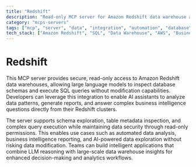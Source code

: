 ```yaml
---
title: "Redshift"
description: "Read-only MCP server for Amazon Redshift data warehouse access, enabling LLMs to inspect schemas and query data securely."
category: "mcps-servers"
tags: ["mcp", "server", "data", "integration", "automation", "database"]
tech_stack: ["Amazon Redshift", "SQL", "Data Warehouse", "AWS", "Business Intelligence"]
---
```


# Redshift

This MCP server provides secure, read-only access to Amazon Redshift data warehouses, allowing large language models to inspect database schemas and execute SQL queries without modification capabilities. Developers can leverage this integration to enable AI assistants to analyze data patterns, generate reports, and answer complex business intelligence questions directly from their Redshift clusters.

The server supports schema exploration, table metadata inspection, and complex query execution while maintaining data security through read-only permissions. This enables use cases such as automated data analysis, business intelligence reporting, and AI-powered data exploration without risking data modification. Teams can build intelligent applications that combine LLM reasoning with large-scale data warehouse insights for enhanced decision-making and analytics workflows.
